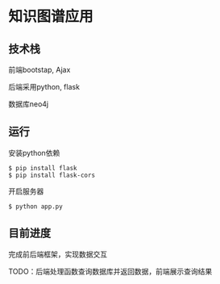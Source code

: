 # 知识图谱应用

## 技术栈

前端bootstap, Ajax

后端采用python, flask

数据库neo4j

## 运行

安装python依赖

```
$ pip install flask
$ pip install flask-cors
```

开启服务器

```
$ python app.py
```

## 目前进度

完成前后端框架，实现数据交互

TODO：后端处理函数查询数据库并返回数据，前端展示查询结果